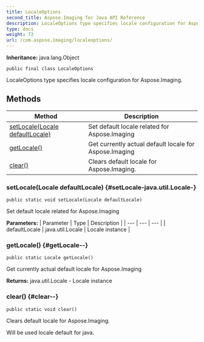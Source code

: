 ```yaml
---
title: LocaleOptions
second_title: Aspose.Imaging for Java API Reference
description: LocaleOptions type specifies locale configuration for Aspose.Imaging.
type: docs
weight: 72
url: /com.aspose.imaging/localeoptions/
---
```

**Inheritance:**
java.lang.Object
```
public final class LocaleOptions
```

LocaleOptions type specifies locale configuration for Aspose.Imaging.
## Methods

| Method | Description |
| --- | --- |
| [setLocale(Locale defaultLocale)](#setLocale-java.util.Locale-) | Set default locale related for Aspose.Imaging |
| [getLocale()](#getLocale--) | Get currently actual default locale for Aspose.Imaging |
| [clear()](#clear--) | Clears default locale for Aspose.Imaging. |
### setLocale(Locale defaultLocale) {#setLocale-java.util.Locale-}
```
public static void setLocale(Locale defaultLocale)
```


Set default locale related for Aspose.Imaging

**Parameters:**
| Parameter | Type | Description |
| --- | --- | --- |
| defaultLocale | java.util.Locale | Locale instance |

### getLocale() {#getLocale--}
```
public static Locale getLocale()
```


Get currently actual default locale for Aspose.Imaging

**Returns:**
java.util.Locale - Locale instance
### clear() {#clear--}
```
public static void clear()
```


Clears default locale for Aspose.Imaging.

Will be used locale default for java.

